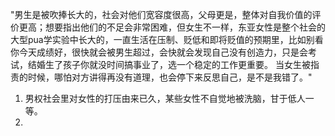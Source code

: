 "男生是被吹捧长大的，社会对他们宽容度很高，父母更是，整体对自我价值的评价更高；想要指出他们的不足会非常困难，但女生不一样，东亚女性是整个社会的大型pua学实验中长大的，一直生活在压制、贬低和即将贬值的预期里，比如别看你今天成绩好，很快就会被男生超过，会快就会发现自己没有创造力，只是会考试，结婚生了孩子你就没时间搞事业了，选一个稳定的工作更重要。 当女生被指责的时候，哪怕对方讲得再没有道理，也会停下来反思自己，是不是我错了。"

1. 男权社会里对女性的打压由来已久，某些女性不自觉地被洗脑，甘于低人一等。
2. 

